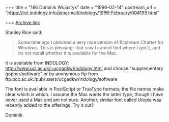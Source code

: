 +++
title = "186 Dominik Wujastyk"
date = "1996-02-14"
upstream_url = "https://list.indology.info/pipermail/indology/1996-February/004199.html"

+++
[Archive link](https://list.indology.info/pipermail/indology/1996-February/004199.html)

Stanley Rice said:
> 
> Some time ago I obtained a very nice version of Bitstream Charter
> for Windows.
> This is pleasing--but now I cannot find where I got it, and do not
> recall whether it is available for the Mac.

It is available from INDOLOGY:
        http://www.ucl.ac.uk/~ucgadkw/indology.html
and choose
        "supplementary gopher/software"
or by anonymous ftp from
        ftp.bcc.ac.uk:/pub/users/ucgadkw/indology/software

The font is available in PostScript or TrueType formats; the file names
make clear which is which.  I assume the Mac wants the latter type,
though I have never used a Mac and am not sure.  Another, similar font
called Utopia was recently added to the offerings.  Try it out?

Dominik








